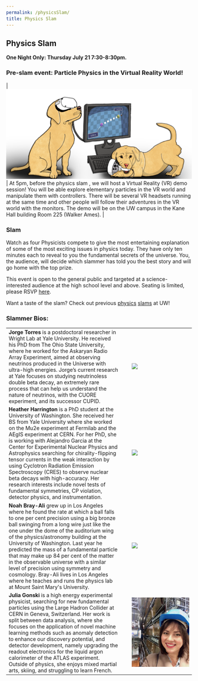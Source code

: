 ```yaml
---
permalink: /physicsSlam/
title: Physics Slam
---
```


## Physics Slam
**One Night Only: Thursday July 21 7:30-8:30pm.**

### Pre-slam event: Particle Physics in the Virtual Reality World!

| ![VR](/assets/images/VR.png) | At 5pm, before the physics slam , we will host a Virtual Reality (VR) demo session! You will be able explore elementary particles in the VR world and manipulate them with controllers. There will be several VR headsets running at the same time and other people will follow their adventures in the VR world with the monitors. The demo will be on the UW campus in the Kane Hall building Room 225 (Walker Ames). |

### Slam

Watch as four Physicists compete to give the most entertaining explanation of some of the most exciting issues in physics today.  They have only ten minutes each to reveal to you the fundamental secrets of the universe.  You, the audience, will decide which slammer has told you the best story and will go home with the top prize.

This event is open to the general public and targeted at a science-interested audience at the high school level and above.  Seating is limited, please RSVP [here](https://forms.gle/4MKAaP5FLwHDKmmr6).

Want a taste of the slam?  Check out previous [physics](https://sites.google.com/uw.edu/uwcuwip/program/physics-slam) [slams](https://phys.washington.edu/events/2019-10-19/physics-slam) at UW!

### Slammer Bios:
<table>
 <tr>
  <td width="55%"> <strong>Jorge Torres</strong> is a postdoctoral researcher in Wright Lab at Yale University. He received his PhD from The Ohio State University, where he worked for the Askaryan Radio Array Experiment, aimed at observing neutrinos produced in the Universe with ultra-high energies. Jorge’s current research at Yale focuses on studying neutrinoless double beta decay, an extremely rare process that can help us understand the nature of neutrinos, with the CUORE experiment, and its successor CUPID.  </td>
  <td width="4%"> </td>
  <td width="30%"> <img src="/assets/images/jorge_torres.jpg" style="width: 100%"> </td>
 </tr>
 <tr>
  <td width="55%"> <strong>Heather Harrington</strong> is a PhD student at the University of Washington. She received her BS from Yale University where she worked on the Mu2e experiment at Fermilab and the AEgIS experiment at CERN. For her PhD, she is working with Alejandro Garcia at the Center for Experimental Nuclear Physics and Astrophysics searching for chirality-flipping tensor currents in the weak interaction by using Cyclotron Radiation Emission Spectroscopy (CRES) to observe nuclear beta decays with high-accuracy. Her research interests include novel tests of fundamental symmetries, CP violation, detector physics, and instrumentation. </td>
  <td width="4%"> </td>
  <td width="30%"> <img src="/assets/images/heather_harrington.jpg" style="width: 100%"> </td>
 </tr>
 <tr>
  <td width="55%">
  <strong>Noah Bray-Ali</strong> grew up in Los Angeles where he found the rate at which a ball falls to one per cent precision using a big bronze ball swinging from a long wire just like the one under the dome of the auditorium wing of the physics/astronomy building at the University of Washington. Last year he predicted the mass of a fundamental particle that may make up 84 per cent of the matter in the observable universe with a similar level of precision using symmetry and cosmology. Bray-Ali lives in Los Angeles where he teaches and runs the physics lab at Mount Saint Mary's University.</td>
  <td width="4%"> </td>
  <td width="30%"> <img src="/assets/images/bray_ali.jpg" style="width: 100%"> </td>
 </tr>
 <tr>
  <td width="55%">
  <strong>Julia Gonski</strong> is a high energy experimental physicist, searching for new fundamental particles using the Large Hadron Collider at CERN in Geneva, Switzerland. Her work is split between data analysis, where she focuses on the application of novel machine learning methods such as anomaly detection to enhance our discovery potential, and detector development, namely upgrading the readout electronics for the liquid argon calorimeter of the ATLAS experiment. Outside of physics, she enjoys mixed martial arts, skiing, and struggling to learn French.  
  <td width="4%"> </td>
  <td width="30%"> <img src="/assets/images/jgonski_atlas.jpg" style="width: 100%"> </td>
